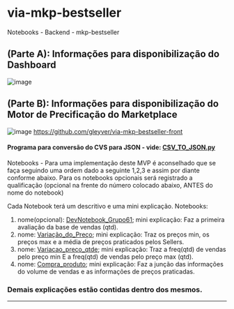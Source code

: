 # via-mkp-bestseller
Notebooks - Backend - mkp-bestseller

## (Parte A): Informações para disponibilização do Dashboard 

![image](https://user-images.githubusercontent.com/71042619/120121783-c5498500-c17b-11eb-993b-4a845dec1557.png)

## (Parte B): Informações para disponibilização do Motor de Precificação do Marketplace

![image](https://user-images.githubusercontent.com/71042619/120122481-684fce00-c17f-11eb-954c-d1d582c76cb7.png)
https://github.com/gleyver/via-mkp-bestseller-front

#### Programa para conversão do CVS para JSON - vide: [CSV_TO_JSON.py](https://github.com/ferdancs/via-mkp-bestseller/blob/main/CSV_TO_JSON.py)



Notebooks - Para uma implementação deste MVP é aconselhado que se faça seguindo uma ordem dado a seguinte 1,2,3 e assim por diante conforme abaixo.
Para os notebooks opcionais será registrado a qualificação (opcional na frente do número colocado abaixo, ANTES do nome do notebook)

Cada Notebook terá um descritivo e uma mini explicação. 
Notebooks:
1) nome(opcional): [DevNotebook_Grupo61](https://github.com/ferdancs/via-mkp-bestseller/blob/main/DevNotebook_Grupo61.ipynb); mini explicação: Faz a primeira avaliação da base de vendas (qtd).
2) nome: [Variação_do_Preço](https://github.com/ferdancs/via-mkp-bestseller/blob/main/Varia%C3%A7%C3%A3o_do_Pre%C3%A7o.ipynb);   mini explicação: Traz os preços min, os preços max e a média de preços praticados pelos Sellers.
3) nome: [Variacao_preco_qtde](https://github.com/ferdancs/via-mkp-bestseller/blob/main/Variacao_preco_qtde.ipynb); mini explicação: Traz a freq(qtd) de vendas pelo preço min E a freq(qtd) de vendas pelo preço max (qtd).
4) nome: [Compra_produto](https://github.com/ferdancs/via-mkp-bestseller/blob/main/Compra_produto.ipynb);      mini explicação: Faz a junção das informações do volume de vendas e as informações de preços praticadas.
### Demais explicações estão contidas dentro dos mesmos.





----------

